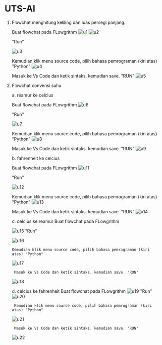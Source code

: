 # UTS-AI
1.  Flowchat menghitung keliling dan luas persegi panjang.

    Buat flowchat pada FLowgrithm
    ![u1](https://user-images.githubusercontent.com/92987122/139187670-b008420f-c3c6-438e-a7ff-7863e4ac07e3.png)
    ![u2](https://user-images.githubusercontent.com/92987122/139187712-ed06441b-961f-4be3-856f-8886939de572.png)
    
    "Run" 
    
    ![u3](https://user-images.githubusercontent.com/92987122/139187801-ddd80059-9320-4730-972f-895bea12d939.png)
    
    Kemudian klik menu source code, pilih bahasa pemrograman (kiri atas) "Python"
    ![u4](https://user-images.githubusercontent.com/92987122/139188019-80d71f89-caef-4c0b-b845-b5cec86db8f4.png)

    Masuk ke Vs Code dan ketik sintaks. kemudian save. "RUN"
    ![u5](https://user-images.githubusercontent.com/92987122/139188121-ffe681e9-8a44-4eac-acec-59f8694607e5.png)

2. Flowchat convensi suhu

    a. reamur ke celcius 
    
      Buat flowchat pada FLowgrithm
      ![u6](https://user-images.githubusercontent.com/92987122/139189672-2fbea7a7-0094-4d55-a98b-5c98da435b1f.png)
      
      "Run" 
      
      ![u7](https://user-images.githubusercontent.com/92987122/139189723-b02f6635-61bf-43c5-9cbc-e2218b58d4eb.png)

      Kemudian klik menu source code, pilih bahasa pemrograman (kiri atas) "Python"
      ![u8](https://user-images.githubusercontent.com/92987122/139189757-b598f836-8fd3-4406-9ae7-93e143bf719b.png)
      
      Masuk ke Vs Code dan ketik sintaks. kemudian save. "RUN"
      ![u9](https://user-images.githubusercontent.com/92987122/139189811-86965ec9-9d0e-4907-98b9-0e15eca0bd4f.png)
      
    b. fahrenheit ke celcius
    
      Buat flowchat pada FLowgrithm
      ![u11](https://user-images.githubusercontent.com/92987122/139221521-0980798d-a58f-43f2-8708-bf1aa4c7dacb.png)
      
      "Run"
      
      ![u12](https://user-images.githubusercontent.com/92987122/139221585-83fdcc03-771d-4c77-bf7f-cd63a578a295.png)
 
      Kemudian klik menu source code, pilih bahasa pemrograman (kiri atas) "Python"
      ![u13](https://user-images.githubusercontent.com/92987122/139221684-e779726f-739e-4205-916d-6861e96c1a7f.png)

      Masuk ke Vs Code dan ketik sintaks. kemudian save. "RUN"
      ![u14](https://user-images.githubusercontent.com/92987122/139221766-6b62f00e-5127-4db1-922c-c23886766f33.png)

          
    c.  celcius ke reamur
        Buat flowchat pada FLowgrithm
        
      ![u15](https://user-images.githubusercontent.com/92987122/139223364-221139f7-8e95-499d-bc4d-2ac8d56a60f7.png)
        "Run"
        
      ![u16](https://user-images.githubusercontent.com/92987122/139223398-6ffa00cc-399d-4787-9f07-0675e96f63a6.png)
      
       Kemudian klik menu source code, pilih bahasa pemrograman (kiri atas) "Python"
       
      ![u17](https://user-images.githubusercontent.com/92987122/139223523-01550441-85f4-4f87-9b22-0332b81fe687.png)
      
        Masuk ke Vs Code dan ketik sintaks. kemudian save. "RUN"
      ![u18](https://user-images.githubusercontent.com/92987122/139223593-27f3675b-6505-4e3d-99a5-1f65ce203247.png)

    d.  celcius ke fahrenheit
        Buat flowchat pada FLowgrithm
        ![u19](https://user-images.githubusercontent.com/92987122/139225357-9def5bb3-843c-4e2f-b18a-3c2d26c7b8f9.png)
        "Run"
      ![u20](https://user-images.githubusercontent.com/92987122/139225410-8c8d9e69-3027-474d-9fd0-ccc3aeba348c.png)
      
        Kemudian klik menu source code, pilih bahasa pemrograman (kiri atas) "Python" 
      ![u21](https://user-images.githubusercontent.com/92987122/139225448-a79f8700-5d2b-4a27-abb7-328d36494b22.png)
      
        Masuk ke Vs Code dan ketik sintaks. kemudian save. "RUN"  
      ![u22](https://user-images.githubusercontent.com/92987122/139225515-25022bad-046b-4c71-b049-8aae438713bc.png)

        



    
